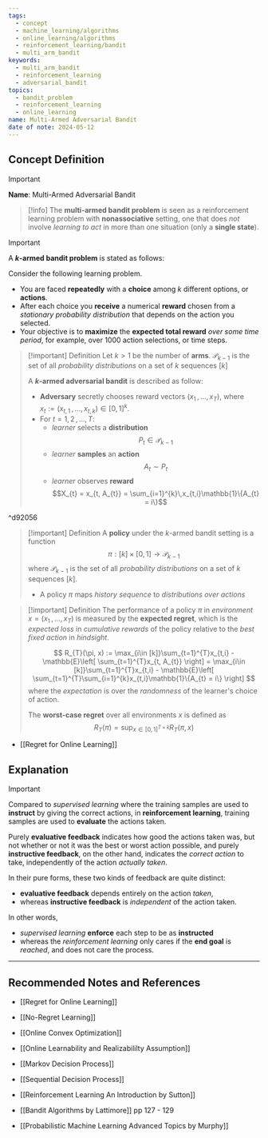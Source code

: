 ```yaml
---
tags:
  - concept
  - machine_learning/algorithms
  - online_learning/algorithms
  - reinforcement_learning/bandit
  - multi_arm_bandit
keywords:
  - multi_arm_bandit
  - reinforcement_learning
  - adversarial_bandit
topics:
  - bandit_problem
  - reinforcement_learning
  - online_learning
name: Multi-Armed Adversarial Bandit
date of note: 2024-05-12
---
```


## Concept Definition

>[!important]
>**Name**: Multi-Armed Adversarial Bandit

>[!info]
>The **multi-armed bandit problem** is seen as  a reinforcement learning problem with **nonassociative** setting, one that does *not* involve *learning to act* in more than one situation (only a **single state**). 

>[!important] 
>A **$k$-armed bandit problem** is stated as follows:  
>
>Consider the following learning problem. 
>- You are faced **repeatedly** with a **choice** among $k$ different options, or **actions**. 
>- After each choice you **receive** a numerical **reward** chosen from a *stationary probability distribution* that depends on the action you selected. 
>- Your objective is to **maximize** the **expected total reward** *over some time period*, for example, over 1000 action selections, or time steps.

>[!important] Definition
>Let $k > 1$ be the number of **arms**. $\mathscr{P}_{k-1}$ is the set of all *probability distributions* on a set of  $k$ sequences $[k]$
>
>A **$k$-armed adversarial bandit** is described as follow:
>- **Adversary** secretly chooses reward vectors $(x_{1} \,{,}\ldots{,}\,x_{T})$, where $x_{t} := (x_{t,1} \,{,}\ldots{,}\,x_{t, k})\in [0,1]^{k}$. 
>- For $t=1,\,2\,{,}\ldots{,}\,T$:
>	- *learner* selects a **distribution** $$P_{t} \in \mathscr{P}_{k-1}$$
>	- *learner* **samples** an **action** $$A_{t} \sim P_{t}$$
>	- *learner* observes **reward** $$X_{t} = x_{t, A_{t}} = \sum_{i=1}^{k}\,x_{t,i}\mathbb{1}\{A_{t} = i\}$$
>	  

^d92056

>[!important] Definition
>A **policy** under the $k$-armed bandit setting is a function $$\pi: [k] \times [0,1] \to \mathscr{P}_{k-1}$$ where $\mathscr{P}_{k-1}$ is the set of all *probability distributions* on a set of  $k$ sequences $[k]$.
>
>- A policy $\pi$ maps *history sequence* to *distributions over actions*



>[!important] Definition
>The performance of a policy $\pi$ in *environment* $x = (x_{1} \,{,}\ldots{,}\,x_{T})$ is measured by the **expected regret**, which is the *expected loss* in *cumulative rewards* of the policy relative to the *best fixed action* in *hindsight*.
>
>$$
>R_{T}(\pi, x) :=  \max_{i\in [k]}\sum_{t=1}^{T}x_{t,i} - \mathbb{E}\left[  \sum_{t=1}^{T}x_{t, A_{t}} \right] = \max_{i\in [k]}\sum_{t=1}^{T}x_{t,i} - \mathbb{E}\left[  \sum_{t=1}^{T}\sum_{i=1}^{k}x_{t,i}\mathbb{1}\{A_{t} = i\} \right] 
>$$
>where the *expectation* is over the *randomness* of the learner's choice of action.
>
>The **worst-case regret** over all environments $x$ is defined as
>$$
>R_{T}(\pi) = \sup_{x\in [0,1]^{T \times k}}R_{T}(\pi, x)
>$$ 

- [[Regret for Online Learning]]

## Explanation

>[!important]
>Compared to *supervised learning* where the training samples are used to **instruct** by giving the correct actions, in **reinforcement learning**, training samples are used to **evaluate** the actions taken. 
>
>Purely **evaluative feedback** indicates how good the actions taken was, but not whether or not it was the best or worst action possible, and purely **instructive feedback**, on the other hand, indicates the *correct action* to take, independently of the action *actually taken*. 
>
>
>In their pure forms, these two kinds of feedback are quite distinct: 
>- **evaluative feedback** depends entirely on the action *taken*, 
>- whereas **instructive feedback** is *independent* of the action taken. 
>  
>In other words, 
>- *supervised learning* **enforce** each step to be as **instructed** 
>- whereas the *reinforcement learning* only cares if the **end goal** is *reached*, and does not care the process. 






-----------
##  Recommended Notes and References



- [[Regret for Online Learning]]
- [[No-Regret Learning]]
- [[Online Convex Optimization]]
- [[Online Learnability and Realizabililty Assumption]]


- [[Markov Decision Process]]
- [[Sequential Decision Process]]


- [[Reinforcement Learning An Introduction by Sutton]]
- [[Bandit Algorithms by Lattimore]] pp 127 - 129
- [[Probabilistic Machine Learning Advanced Topics by Murphy]] 
